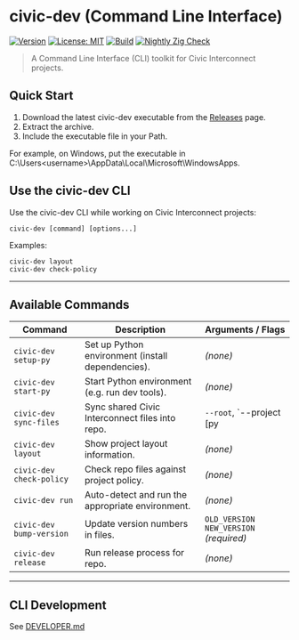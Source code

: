# civic-dev (Command Line Interface)

[![Version](https://img.shields.io/badge/version-v0.0.5-blue)](https://github.com/civic-interconnect/civic-dev/releases)
[![License: MIT](https://img.shields.io/badge/license-MIT-green.svg)](https://opensource.org/licenses/MIT)
[![Build](https://github.com/civic-interconnect/civic-dev/actions/workflows/build.yml/badge.svg)](https://github.com/civic-interconnect/civic-dev/actions/workflows/build.yml)
[![Nightly Zig Check](https://github.com/civic-interconnect/civic-dev/actions/workflows/zig_check.yml/badge.svg)](https://github.com/civic-interconnect/civic-dev/actions/workflows/zig_check.yml)

> A Command Line Interface (CLI) toolkit for Civic Interconnect projects.

## Quick Start

1. Download the latest civic-dev executable from the [Releases](https://github.com/civic-interconnect/civic-dev/releases/) page.
2. Extract the archive.
3. Include the executable file in your Path.

For example, on Windows, put the executable in C:\Users\<username>\AppData\Local\Microsoft\WindowsApps.


## Use the civic-dev CLI

Use the civic-dev CLI while working on Civic Interconnect projects:

```shell
civic-dev [command] [options...]
```

Examples:
```shell
civic-dev layout
civic-dev check-policy
```

---

## Available Commands

| Command                  | Description                                       | Arguments / Flags |
| ------------------------ | ------------------------------------------------- | ------------------|
| `civic-dev setup-py`     | Set up Python environment (install dependencies). | *(none)*          |
| `civic-dev start-py`     | Start Python environment (e.g. run dev tools).    | *(none)*          |
| `civic-dev sync-files`   | Sync shared Civic Interconnect files into repo.   | `--root`, `--project [py|pwa]` (optional) |
| `civic-dev layout`       | Show project layout information.                  | *(none)*          |
| `civic-dev check-policy` | Check repo files against project policy.          | *(none)*          |
| `civic-dev run`          | Auto-detect and run the appropriate environment.  | *(none)*          |
| `civic-dev bump-version` | Update version numbers in files.                  | `OLD_VERSION` `NEW_VERSION` *(required)* |
| `civic-dev release`      | Run release process for repo.                     | *(none)*          |

---

## CLI Development

See [DEVELOPER.md](./DEVELOPER.md)

